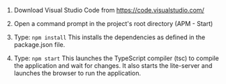 1) Download Visual Studio Code from https://code.visualstudio.com/

2) Open a command prompt in the project's root directory (APM - Start)

3) Type: `npm install`
    This installs the dependencies as defined in the package.json file.
    
4) Type: `npm start`
    This launches the TypeScript compiler (tsc) to compile the application and wait for changes. 
    It also starts the lite-server and launches the browser to run the application.
